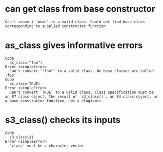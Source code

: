 # can get class from base constructor

    Can't convert `mean` to a valid class. Could not find base class corresponding to supplied constructor function

# as_class gives informative errors

    Code
      as_class("foo")
    Error <simpleError>
      Can't convert `"foo"` to a valid class. No base classes are called 'foo'
    Code
      as_class(TRUE)
    Error <simpleError>
      Can't convert `TRUE` to a valid class. Class specification must be an R7 class object, the result of `s3_class()`, an S4 class object, or a base constructor function, not a <logical>.

# s3_class() checks its inputs

    Code
      s3_class(1)
    Error <simpleError>
      `class` must be a character vector

